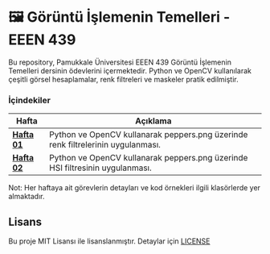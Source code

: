 # 🖼 Görüntü İşlemenin Temelleri - EEEN 439

Bu repository, Pamukkale Üniversitesi EEEN 439 Görüntü İşlemenin Temelleri dersinin ödevlerini içermektedir. Python ve OpenCV kullanılarak çeşitli görsel hesaplamalar, renk filtreleri ve maskeler pratik edilmiştir.

<h3>İçindekiler</h3>


| Hafta | Açıklama |
|---|---|
| **[Hafta 01](assignment-01)** | Python ve OpenCV kullanarak peppers.png üzerinde renk filtrelerinin uygulanması. |
| **[Hafta 02](assignment-02)** | Python ve OpenCV kullanarak peppers.png üzerinde HSI filtresinin uygulanması. |

Not: Her haftaya ait görevlerin detayları ve kod örnekleri ilgili klasörlerde yer almaktadır.

## Lisans

Bu proje MIT Lisansı ile lisanslanmıştır. Detaylar için [LICENSE](LICENSE)
